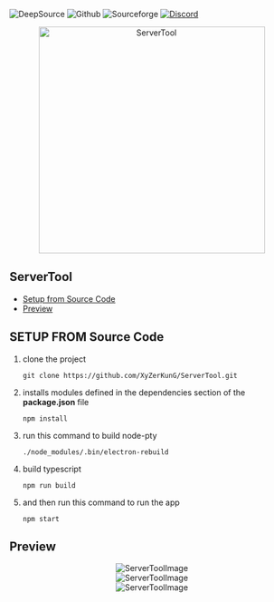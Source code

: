 ![DeepSource](https://deepsource.io/gh/OpenSource-XyZerKunG/Minecraft-ServerTool.svg/?label=active+issues&token=WDkY7pvSvZRXOa90-uNH_GJC)
![Github](https://img.shields.io/github/downloads/OpenSource-XyZerKunG/Minecraft-ServerTool/total?label=Github&logo=github)
![Sourceforge](https://img.shields.io/sourceforge/dt/minecraft-servertool?color=%237DC556&label=Sourceforge&logo=sourceforge)
[![Discord](https://img.shields.io/discord/578160247991173130.svg?color=%237289da&label=Discord&logo=discord&logoColor=%237289da)](https://discord.gg/sCte3Cu)

<div align="center">
	<a href="https://www.youtube.com/c/XyZerKunG" aria-label="XyZerKunG">
		<img src="https://raw.githubusercontent.com/XyZerKunG/XyZerFile/main/terminal.png" width="400" alt="ServerTool">
	</a>
</div>

## ServerTool

- [Setup from Source Code](#setup-from-source-code)
- [Preview](#preview)

## SETUP FROM Source Code
1. clone the project
	```sh-session
	git clone https://github.com/XyZerKunG/ServerTool.git
	```
2. installs modules defined in the dependencies section of the __package.json__ file 
	```sh-session
	npm install
	```
3. run this command to build node-pty
	```sh-session
	./node_modules/.bin/electron-rebuild
	```
4. build typescript
	```sh-session
	npm run build
	```
5.  and then run this command to run the app
	```sh-session
	npm start
	```
## Preview
<div align="center">
	<img src="https://i.imgur.com/w8sQXjB.png" alt="ServerToolImage">
	<br>
	<img src="https://i.imgur.com/EuNCvJf.png" alt="ServerToolImage">
	<br>
	<img src="https://i.imgur.com/az2lPyH.png" alt="ServerToolImage">
</div>
